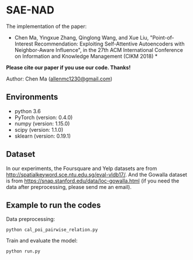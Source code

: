 # SAE-NAD
The implementation of the paper:
* Chen Ma, Yingxue Zhang, Qinglong Wang, and Xue Liu, "Point-of-Interest Recommendation: Exploiting Self-Attentive Autoencoders with Neighbor-Aware Influence", in the 27th ACM International Conference on Information and Knowledge Management (CIKM 2018) *

**Please cite our paper if you use our code. Thanks!**

Author: Chen Ma (allenmc1230@gmail.com)

## Environments

- python 3.6
- PyTorch (version: 0.4.0)
- numpy (version: 1.15.0)
- scipy (version: 1.1.0)
- sklearn (version: 0.19.1)


## Dataset

In our experiments, the Foursquare and Yelp datasets are from http://spatialkeyword.sce.ntu.edu.sg/eval-vldb17/. And the Gowalla dataset is from https://snap.stanford.edu/data/loc-gowalla.html (if you need the data after preprocessing, please send me an email).

## Example to run the codes		

Data preprocessing:

```
python cal_poi_pairwise_relation.py	
```

Train and evaluate the model:

```
python run.py
```
